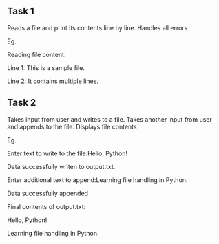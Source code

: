 Task 1
------------

Reads a file and print its contents line by line. Handles all errors 

Eg.

Reading file content:

Line 1: This is a sample file.

Line 2: It contains multiple lines.


Task 2
--------------

Takes input from user and writes to a file. Takes another input from user and appends to the file. Displays file contents

Eg.

Enter text to write to the file:Hello, Python!

Data successfully writen to output.txt.

Enter additional text to append:Learning file handling in Python.

Data successfully appended

Final contents of output.txt:

Hello, Python!

Learning file handling in Python.
